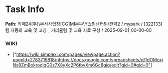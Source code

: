 # Task Info

**Path:** 카페24(주)\본사사업장\[CG]MI본부\Y쇼핑센터팀\전략2 / mypark / [322133] 팀 자동화 교육 및 코칭 _ 커리큘럼 및 교육 자료 구성 / 2025-09-01_00-00-00

### WIKI
- ["https://wiki.simplexi.com/pages/viewpage.action?pageId=2783719818\nhttps://docs.google.com/spreadsheets/d/1dOMoxjNs8ZmBokroqlqG0z7X8yXc2P6tbvXm6Gc8gig/edit?gid=0#gid=0"]

